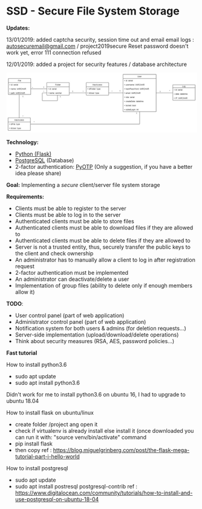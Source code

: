 # SSD - Secure File System Storage

**Updates:**

13/01/2019: added captcha security, session time out and email 
email logs : autosecuremail@gmail.com /  project2019secure
Reset password doesn't work yet, error 111 connection refused

12/01/2019: added a project for security features / database architecture

![alt text](https://github.com/iMADDDDDD/ssd-file-system-storage/blob/master/DataBase.jpg)

**Technology:** 

 - [Python (Flask)](http://flask.pocoo.org/)
 - [PostgreSQL](https://www.postgresql.org/) (Database)
 - 2-factor authentication: [PyOTP](https://pyotp.readthedocs.io/en/latest/) (Only a suggestion, if you have a better idea please share)

**Goal:** Implementing a *secure* client/server file system storage

**Requirements:**

 - Clients must be able to register to the server
 - Clients must be able to log in to the server
 - Authenticated clients must be able to store files
 - Authenticated clients must be able to download files if they are allowed to
 - Authenticated clients must be able to delete files if they are allowed to
 - Server is not a trusted entity, thus, securely transfer the public keys to the client and check ownership
 - An administrator has to manually allow a client to log in after registration request
 - 2-factor authentication must be implemented
 - An administrator can deactivate/delete a user
 - Implementation of group files (ability to delete only if enough members allow it)

**TODO**:
- User control panel (part of web application)
- Administrator control panel (part of web application)
- Notification system for both users & admins (for deletion requests...)
- Server-side implementation (upload/download/delete operations)
- Think about security measures (RSA, AES, password policies...)

**Fast tutorial**

How to install python3.6
- sudo apt update
- sudo apt install python3.6

Didn't work for me to install python3.6 on ubuntu 16, I had to upgrade to ubuntu 18.04

How to install flask on ubuntu/linux 
- create folder /project ang open it
- check if virtualenv is already install else install it
(once downloaded you can run it with: "source venv/bin/activate" command
- pip install flask
- then copy
ref : https://blog.miguelgrinberg.com/post/the-flask-mega-tutorial-part-i-hello-world

How to install postgresql
- sudo apt update
- sudo apt install postresql postgresql-contrib
ref : https://www.digitalocean.com/community/tutorials/how-to-install-and-use-postgresql-on-ubuntu-18-04

